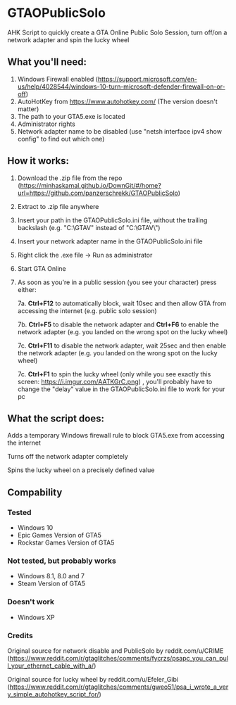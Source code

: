 # GTAOPublicSolo
AHK Script to quickly create a GTA Online Public Solo Session, turn off/on a network adapter and spin the lucky wheel

## What you'll need:
1. Windows Firewall enabled (https://support.microsoft.com/en-us/help/4028544/windows-10-turn-microsoft-defender-firewall-on-or-off)
2. AutoHotKey from https://www.autohotkey.com/ (The version doesn't matter)
3. The path to your GTA5.exe is located
4. Administrator rights
5. Network adapter name to be disabled (use "netsh interface ipv4 show config" to find out which one)

## How it works:
1. Download the .zip file from the repo (https://minhaskamal.github.io/DownGit/#/home?url=https://github.com/panzerschrekk/GTAOPublicSolo)
3. Extract to .zip file anywhere
2. Insert your path in the GTAOPublicSolo.ini file, without the trailing backslash (e.g. "C:\GTAV" instead of "C:\GTAV\\")
3. Insert your network adapter name in the GTAOPublicSolo.ini file
4. Right click the .exe file -> Run as administrator
5. Start GTA Online
6. As soon as you're in a public session (you see your character) press either:

    7a. **Ctrl+F12** to automatically block, wait 10sec and then allow GTA from accessing the internet (e.g. public solo session)
    
    7b. **Ctrl+F5** to disable the network adapter and **Ctrl+F6** to enable the network adapter (e.g. you landed on the wrong spot on the lucky wheel)
    
    7c. **Ctrl+F11** to disable the network adapter, wait 25sec and then enable the network adapter (e.g. you landed on the wrong spot on the lucky wheel)
    
    7c. **Ctrl+F1** to spin the lucky wheel (only while you see exactly this screen: https://i.imgur.com/AATKGrC.png) , you'll probably have to change the "delay" value in the GTAOPublicSolo.ini file to work for your pc
    
## What the script does:
Adds a temporary Windows firewall rule to block GTA5.exe from accessing the internet

Turns off the network adapter completely

Spins the lucky wheel on a precisely defined value


## Compability
### Tested
- Windows 10
- Epic Games Version of GTA5
- Rockstar Games Version of GTA5

### Not tested, but probably works
- Windows 8.1, 8.0 and 7
- Steam Version of GTA5

### Doesn't work
- Windows XP

### Credits
Original source for network disable and PublicSolo by reddit.com/u/CRlME (https://www.reddit.com/r/gtaglitches/comments/fycrzs/psapc_you_can_pull_your_ethernet_cable_with_a/)

Original source for lucky wheel by reddit.com/u/Efeler_Gibi (https://www.reddit.com/r/gtaglitches/comments/gweo51/psa_i_wrote_a_very_simple_autohotkey_script_for/)
